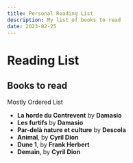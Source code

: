 ```yaml
---
title: Personal Reading List
description: My list of books to read
date: 2023-02-25
---
```


# Reading List

## Books to read

Mostly Ordered List

- **La horde du Contrevent** by **Damasio**
- **Les furtifs** by **Damasio**
- **Par-delà nature et culture** by **Descola**
- **Animal**, by **Cyril Dion**
- **Dune 1**, by **Frank Herbert**
- **Demain**, by **Cyril Dion**



